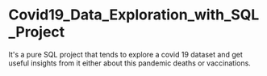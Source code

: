 # Covid19_Data_Exploration_with_SQL_Project
It's a pure SQL project that tends to explore a covid 19 dataset and get useful insights from it either about this pandemic deaths or vaccinations.
